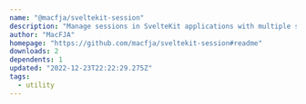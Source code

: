 ```yaml
---
name: "@macfja/sveltekit-session"
description: "Manage sessions in SvelteKit applications with multiple storage options."
author: "MacFJA"
homepage: "https://github.com/macfja/sveltekit-session#readme"
downloads: 2
dependents: 1
updated: "2022-12-23T22:22:29.275Z"
tags: 
  - utility
---
```

